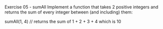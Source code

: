 Exercise 05 - sumAll
Implement a function that takes 2 positive integers and returns the sum of every integer between (and including) them:

sumAll(1, 4) // returns the sum of 1 + 2 + 3 + 4 which is 10

